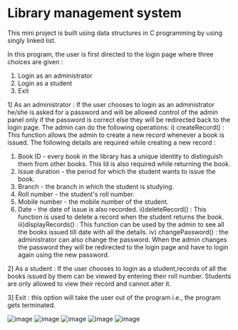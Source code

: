 # Library management system

This mini project is built using data structures in C programming by using singly linked list.

In this program, the user is first directed to the login page where three choices are given :
1.	Login as an administrator
2.	Login as a student
3.	Exit

1] As an administrator : If the user chooses to login as an administrator he/she is asked for a password and will be allowed control of the admin panel only if the password is correct else they will be redirected back to the login page.
The admin can do the following operations:
i) createRecord() : This function allows the admin to create a new record whenever a book is issued. The following details are required while creating a new record :
1.	Book ID - every book in the library has a unique identity to distinguish them from other books. This Id is also required while returning the book.
2.	Issue duration - the period for which the student wants to issue the book.
3.	Branch - the branch in which the student is studying.
4.	Roll number - the student's roll number.
5.	Mobile number - the mobile number of the student.
6.	Date - the date of issue is also recorded.
ii)deleteRecord() : This function is used to delete a record when the student returns the book.
iii)displayRecords() : This function can be used by the admin to see all the books issued till date with all the details.
iv) changePassword() : the administrator can also change the password. When the admin changes the password they will be redirected to the login page and have to login again using the new password.

2] As a student : If the user chooses to login as a student,records of all the books issued by them can be viewed by entering their roll number. Students are only allowed to view their record and cannot alter it.

3] Exit : this option will take the user out of the program i.e., the program gets terminated.

![image](https://drive.google.com/uc?export=view&id=1doZPxMPrpUH1Smcm0wc8VX8rNHc_sELW)
![image](https://drive.google.com/uc?export=view&id=1AEujbKKIKXANE4Zeu0du-2AO6M9oNErR)
![image](https://drive.google.com/uc?export=view&id=1LoGrpLCw0joGCrcB7XElRTGjwliL0JVc)
![image](https://drive.google.com/uc?export=view&id=1jWYDMep-CAIK6qRFv5gsS_YS1XqO3LcS)
![image](https://drive.google.com/uc?export=view&id=1dIKAokPIpybBmQJMK4pqa51jfIJxGMyV)
